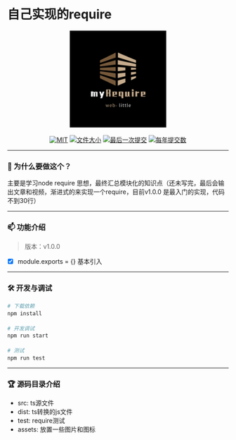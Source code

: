 # 自己实现的require

<p align="center">
    <img width="220px" src="./assets/logo.png" />
</p>
<p align="center">
    <a href="javascript:;"><img src="https://img.shields.io/github/license/zhukunpenglinyutong/notes.svg" alt="MIT"></a>
    <a href="javascript:;"><img src="https://img.shields.io/github/languages/code-size/web-little/web-little-reqiure" alt="文件大小"></a>
    <a href="javascript:;"><img src="https://img.shields.io/github/last-commit/web-little/web-little-reqiure" alt="最后一次提交"></a>
    <a href="javascript:;"><img src="https://img.shields.io/github/commit-activity/y/web-little/web-little-reqiure" alt="每年提交数"></a>
</p>

---
### 👋 为什么要做这个？

主要是学习node require 思想，最终汇总模块化的知识点（还未写完，最后会输出文章和视频，渐进式的来实现一个require，目前v1.0.0 是最入门的实现，代码不到30行）

---
### 📫 功能介绍

> 版本：v1.0.0

- [x] module.exports = {} 基本引入

---

### 🛠 开发与调试

```sh
# 下载依赖
npm install

# 开发调试
npm run start

# 测试
npm run test
```

---

### 🏆 源码目录介绍

- src: ts源文件
- dist: ts转换的js文件
- test: require测试
- assets: 放置一些图片和图标


